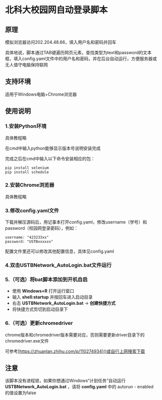 # 北科大校园网自动登录脚本
## 原理
模拟浏览器访问202.204.48.66，填入用户名和密码并回车

具体地说，脚本通过TAB键遍历网页元素，查找类型为text和password的文本框，填入config.yaml文件中的用户名和密码，并在后台自动运行，方便服务器或无人值守电脑保持联网
## 支持环境
适用于Windows电脑+Chrome浏览器
## 使用说明
### 1.安装Python环境
具体教程略

在cmd中输入python能够显示版本号说明安装完成

完成之后在cmd中输入以下命令安装相应的包：
```
pip install selenium
pip install schedule
```
### 2.安装**Chrome**浏览器
具体教程略
### 3.修改config.yaml文件
下载并解压源码后，用记事本打开config.yaml，修改username（学号）和password（校园网登录密码），例如：
```
username: "423233xx"
password: "USTBxxxxxx"
```
配置文件里还可以修改其他配置信息，具体见config.yaml
### 4.双击USTBNetwork_AutoLogin.bat文件运行
### 5.（可选）将bat脚本添加到开机自启
- 使用 **Windows+R** 打开运行窗口
- 输入 **shell:startup** 并按回车进入启动目录
- 右击 **USTBNetwork_AutoLogin.bat** -> **创建快捷方式**
- 将快捷方式剪切到启动目录下
### 6.（可选）更新chromedriver
chrome版本和chromedriver版本需要对应，否则需要更新driver目录下的chromedriver.exe文件

可参考[https://zhuanlan.zhihu.com/p/110274934]()或自行上网搜索下载
## 注意
该脚本没有进程锁，如果你想通过Windows“计划任务”自动运行 **USTBNetwork_AutoLogin.bat** ，请将 **config.yaml** 中的 autorun - enabled 的值设置为false
